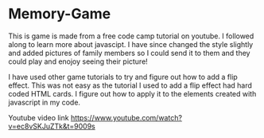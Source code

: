 # Memory-Game
This is game is made from a free code camp tutorial on youtube. 
I followed along to learn more about javascipt. 
I have since changed the style slightly and added pictures of family members so I could send it to them and they could play and enojoy seeing their picture!

I have used other game tutorials to try and figure out how to add a flip effect. This was not easy as the tutorial I used to add a flip effect had hard coded HTML cards. I figure out how to apply it to the elements created with javascript in my code.

Youtube video link https://www.youtube.com/watch?v=ec8vSKJuZTk&t=9009s
